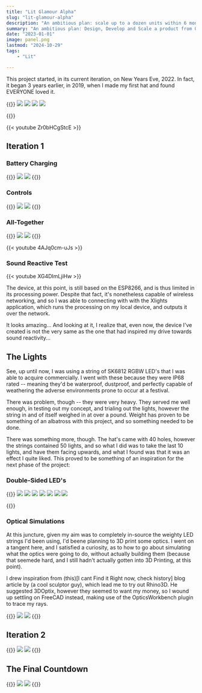 ```yaml
---
title: "Lit Glamour Alpha"
slug: "lit-glamour-alpha"
description: "An ambitious plan: scale up to a dozen units within 6 months. Call it stupid, or brave; either way, assumptions were validated."
summary: "An ambitious plan: Design, Develop and Scale a product from 0 to a dozen units within 6 months... Typical startup energy. I didn't achieve my goal, however I figured out what I really wanted to make, and set the stage for everything to come. This is the story of the first six months."
date: "2023-01-01"
image: panel.png
lastmod: "2024-10-29"
tags:
    - "Lit"

---
```

This project started, in its current iteration, on New Years Eve, 2022. In fact, it began 3 years earlier, in 
2019, when I made my first hat and found EVERYONE loved it.

{{<gallery>}}
<img src="Original_Redux.jpg" class="grid-w50" />
<img src="Shambhala_2022_Hat_1.jpg" class="grid-w50" />
<img src="Shambhala_2022_Hat_2.jpg" class="grid-w50" />
<img src="Shambhala_2022_Hat_3.jpg" class="grid-w50" />

{{</gallery>}}

{{< youtube Zr0bHCgStcE >}}

## Iteration 1

### Battery Charging
{{<gallery>}}
<img src="ESP8266_Li-Ion_Charger_First_Iteration.JPG" class="grid-w50"/>
<img src="ESP8266_Li-Ion_Charger_First_Iteration_Oops.JPG" class="grid-w50"/>
{{</gallery>}}

### Controls
{{<gallery>}}
<img src="ESP8266_Buttons_MK1.JPG" class="grid-w50"/>
<img src="ESP8266_Buttons_MK1_Breadboard.JPG" class="grid-w50"/>
{{</gallery>}}

### All-Together
{{<gallery>}}
<img src="cowboy_stack.jpg" class="grid-w50" />
<img src="Cowboy_Prototype_MK1.JPG" class="grid-w50"/>
{{</gallery>}}

{{< youtube 4AJq0cm-uJs >}}

### Sound Reactive Test

{{< youtube XG4DImLjiHw >}}

The device, at this point, is still based on the ESP8266, and is thus limited in its processing power. Despite 
that fact, it's nonetheless capable of wireless networking, and so I was able to connecting with with the 
Xlights application, which runs the processing on my local device, and outputs it over the network.

It looks amazing... And looking at it, I realize that, even now, the device I've created is not the very same 
as the one that had inspired my drive towards sound reactivity...


## The Lights
See, up until now, I was using a string of SK6812 RGBW LED's that I was able to acquire commercially. I went with 
these because they were IP68 rated -- meaning they'd be waterproof, dustproof, and perfectly capable of weathering 
the adverse environments prone to occur at a festival.

There was  problem, though -- they were very heavy. They served me well enough, in testing out my concept, and 
trialing out the lights, however the string in and of itself weighed in at over a pound. Weight has proven to be 
something of an albatross with this project, and so something needed to be done.

There was something more, though. The hat's came with 40 holes, however the strings contained 50 lights, and so what 
I did was to take the last 10 lights, and have them facing upwards, and what I found was that it was an effect 
I quite liked. This proved to be something of an inspiration for the next phase of the project:

### Double-Sided LED's
{{<gallery>}}
<img src="Heart_PCB_Schematic.JPG" class="grid-w50 md:grid-w33"/>
<img src="panel.jpg" class="grid-w50 md:grid-w33"/>
<img src="Lit_Glamour_Alpha.jpg" class="grid-w50 md:grid-w33"/>
<img src="Panel_Corner_View.jpg" class="grid-w50 md:grid-w33" />
<img src="Single_PCB_Palm.jpg" class="grid-w50 md:grid-w33"/>
<img src="PCB_Wired_Breadboard.jpg" class="grid-w50 md:grid-w33"/>
<img src="star.jpg" class="grid-w50 md:grid-w33"/>

{{</gallery>}}

### Optical Simulations
At this juncture, given my aim was to completely in-source the weighty LED strings I'd been using, I'd beene planning to 3D print some optics. I went on a tangent here, and I satisfied a curiosity, as to how to go about simulating 
what the optics were going to do, without actually building them (because that seemede hard, and I still hadn't 
actually gotten into 3D Printing, at this point).

I drew inspiration from (this)[I cant Find it Right now, check history] blog article by (a cool sculptor guy), 
which lead me to try out Rhino3D. He suggested 3DOptix, however they seemed to want my money, so I wound up 
settling on FreeCAD instead, making use of the OpticsWorkbench plugin to trace my rays.

{{<gallery>}}
<img src="Casing_Optics_Simulation_White.JPG" class="grid-w50" />
<img src="Casing_Optics_Simulation_Full_Spectrum.JPG" class="grid-w50" />
{{</gallery>}}


## Iteration 2

{{<gallery>}}
<img src="ESP32_S3_Breadboard.JPG" class="grid-w50" />
<img src="ESP32_S3_Board_Layout_Fail.JPG" class="grid-w50" />
{{</gallery>}}

## The Final Countdown
{{<gallery>}}
<img src="Final_Countdown_Dual_Power_Supply.JPG" class="grid-w50" />
<img src="Final_Countdown_ESP32_S3_Breadboard.JPG" class="grid-w50" />
{{</gallery>}}

